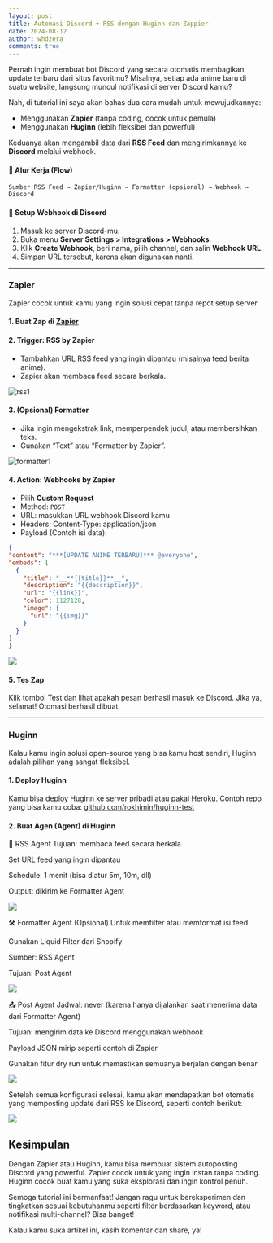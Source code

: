 ```yaml
---
layout: post
title: Automasi Discord + RSS dengan Huginn dan Zappier
date: 2024-08-12
author: whdzera
comments: true
---
```


Pernah ingin membuat bot Discord yang secara otomatis membagikan update terbaru dari situs favoritmu? Misalnya, setiap ada anime baru di suatu website, langsung muncul notifikasi di server Discord kamu?

Nah, di tutorial ini saya akan bahas dua cara mudah untuk mewujudkannya:
- Menggunakan **Zapier** (tanpa coding, cocok untuk pemula)
- Menggunakan **Huginn** (lebih fleksibel dan powerful)

Keduanya akan mengambil data dari **RSS Feed** dan mengirimkannya ke **Discord** melalui webhook.

#### 🔁 Alur Kerja (Flow)
```
Sumber RSS Feed → Zapier/Huginn → Formatter (opsional) → Webhook → Discord
```

#### 💬 Setup Webhook di Discord

1. Masuk ke server Discord-mu.
2. Buka menu **Server Settings > Integrations > Webhooks**.
3. Klik **Create Webhook**, beri nama, pilih channel, dan salin **Webhook URL**.
4. Simpan URL tersebut, karena akan digunakan nanti.

---

### Zapier

Zapier cocok untuk kamu yang ingin solusi cepat tanpa repot setup server.

#### 1. Buat Zap di [Zapier](https://zapier.com)

#### 2. Trigger: **RSS by Zapier**
- Tambahkan URL RSS feed yang ingin dipantau (misalnya feed berita anime).
- Zapier akan membaca feed secara berkala.

![rss1](https://s3.gifyu.com/images/rss1.md.jpg)

#### 3. (Opsional) Formatter
- Jika ingin mengekstrak link, memperpendek judul, atau membersihkan teks.
- Gunakan “Text” atau “Formatter by Zapier”.

![formatter1](https://s3.gifyu.com/images/formatter1.md.jpg)

#### 4. Action: **Webhooks by Zapier**
- Pilih **Custom Request**
- Method: `POST`
- URL: masukkan URL webhook Discord kamu
- Headers: Content-Type: application/json
- Payload (Contoh isi data):

```json
{
"content": "***[UPDATE ANIME TERBARU]*** @everyone",
"embeds": [
  {
    "title": "__**{{title}}**__",
    "description": "{{description}}",
    "url": "{{link}}",
    "color": 1127128,
    "image": {
      "url": "{{img}}"
    }
  }
]
}
```
![](https://s3.gifyu.com/images/jahd8383883.md.jpg)

#### 5. Tes Zap
Klik tombol Test dan lihat apakah pesan berhasil masuk ke Discord. Jika ya, selamat! Otomasi berhasil dibuat.

---

### Huginn

Kalau kamu ingin solusi open-source yang bisa kamu host sendiri, Huginn adalah pilihan yang sangat fleksibel.

#### 1. Deploy Huginn
Kamu bisa deploy Huginn ke server pribadi atau pakai Heroku. Contoh repo yang bisa kamu coba:
[github.com/rokhimin/huginn-test](https://github.com/rokhimin/huginn-test)

#### 2. Buat Agen (Agent) di Huginn

📰 RSS Agent
Tujuan: membaca feed secara berkala

Set URL feed yang ingin dipantau

Schedule: 1 menit (bisa diatur 5m, 10m, dll)

Output: dikirim ke Formatter Agent

![](https://s3.gifyu.com/images/huginn0.jpg)

🛠️ Formatter Agent (Opsional)
Untuk memfilter atau memformat isi feed

Gunakan Liquid Filter dari Shopify

Sumber: RSS Agent

Tujuan: Post Agent

![](https://s3.gifyu.com/images/huginn1.jpg)

📤 Post Agent
Jadwal: never (karena hanya dijalankan saat menerima data dari Formatter Agent)

Tujuan: mengirim data ke Discord menggunakan webhook

Payload JSON mirip seperti contoh di Zapier

Gunakan fitur dry run untuk memastikan semuanya berjalan dengan benar

![](https://s3.gifyu.com/images/huginn2.jpg)

Setelah semua konfigurasi selesai, kamu akan mendapatkan bot otomatis yang memposting update dari RSS ke Discord, seperti contoh berikut:

![](https://s3.gifyu.com/images/rssdiscord-whd-28922.jpg)

## Kesimpulan

Dengan Zapier atau Huginn, kamu bisa membuat sistem autoposting Discord yang powerful. Zapier cocok untuk yang ingin instan tanpa coding. Huginn cocok buat kamu yang suka eksplorasi dan ingin kontrol penuh.

Semoga tutorial ini bermanfaat! Jangan ragu untuk bereksperimen dan tingkatkan sesuai kebutuhanmu seperti filter berdasarkan keyword, atau notifikasi multi-channel? Bisa banget!

Kalau kamu suka artikel ini, kasih komentar dan share, ya! 